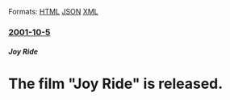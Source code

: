 
Formats: [HTML](/news/2001/10/5/the-film-joy-ride-is-released.html)  [JSON](/news/2001/10/5/the-film-joy-ride-is-released.json)  [XML](/news/2001/10/5/the-film-joy-ride-is-released.xml)  

### [2001-10-5](/news/2001/10/5/index.md)

##### Joy Ride
#  The film "Joy Ride" is released.



